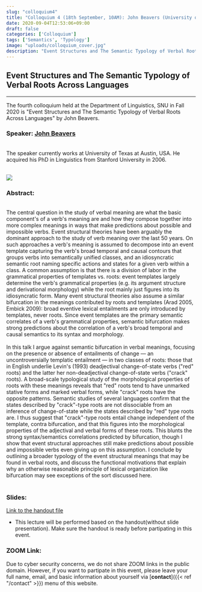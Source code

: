 ```yaml
---
slug: "colloquium4"
title: "Colloquium 4 (18th September, 10AM): John Beavers (University of Texas, Austin)"
date: 2020-09-04T12:53:06+09:00
draft: false
categories: ['Colloquium']
tags: ['Semantics', 'Typology']
image: "uploads/colloquium_cover.jpg"
description: "Event Structures and The Semantic Typology of Verbal Roots Across Languages by John Beavers"
---
```


## Event Structures and The Semantic Typology of Verbal Roots Across Languages
***

The fourth colloquium held at the Department of Linguistics, SNU in Fall 2020 is "Event Structures and The Semantic Typology of Verbal Roots Across Languages" by John Beavers. 

### Speaker: <a class=intro-link href="https://liberalarts.utexas.edu/linguistics/faculty/profile.php?eid=jbeavers">John Beavers</a>
<br/>
The speaker currently works at University of Texas at Austin, USA. He acquired his PhD in Linguistics from Stanford University in 2006.
<br/><br/>

![ ](/profiles/John_Beavers_image.jpg#floatleft)

### Abstract: 
<br/>
The central question in the study of verbal meaning are what the basic component's of a verb's meaning are and how they compose together into more complex meanings in ways that make predictions about possible and impossible verbs. Event structural theories have been arguably the dominant approach to the study of verb meaning over the last 50 years. On such approaches a verb's meaning is assumed to decompose into an event template capturing the verb's broad temporal and causal contours that groups verbs into semantically unified classes, and an idiosyncratic semantic root naming specific actions and states for a given verb within a class. A common assumption is that there is a division of labor in the grammatical properties of templates vs. roots: event templates largely determine the verb's grammatical properties (e.g. its argument structure and derivational morphology) while the root mainly just figures into its idiosyncratic form. Many event structural theories also assume a similar bifurcation in the meanings contributed by roots and templates (Arad 2005, Embick 2009): broad eventive lexical entailments are only introduced by templates, never roots. Since event templates are the primary semantic correlates of a verb's grammatical properties, semantic bifurcation makes strong predictions about the correlation of a verb's broad temporal and causal semantics to its syntax and morphology.
<br><br/>
In this talk I argue against semantic bifurcation in verbal meanings, focusing on the presence or absence of entailments of change — an uncontroversially templatic entailment — in two classes of roots: those that in English underlie Levin's (1993) deadjectival change-of-state verbs ("red" roots) and the latter her non-deadjectival change-of-state verbs ("crack" roots). A broad-scale typological study of the morphological properties of roots with these meanings reveals that "red" roots tend to have unmarked stative forms and marked verbal forms, while "crack" roots have the opposite patterns. Semantic studies of several languages confirm that the states described by "crack"-type roots are not dissociable from an inference of change-of-state while the states described by "red" type roots are. I thus suggest that "crack"-type roots entail change independent of the template, contra bifurcation, and that this figures into the morphological properties of the adjectival and verbal forms of these roots. This blunts the strong syntax/semantics correlations predicted by bifurcation, though I show that event structural approaches still make predictions about possible and impossible verbs even giving up on this assumption. I conclude by outlining a broader typology of the event structural meanings that may be found in verbal roots, and discuss the functional motivations that explain why an otherwise reasonable principle of lexical organization like bifurcation may see exceptions of the sort discussed here.
<br/><br/>

### Slides:
[Link to the handout file](/materials/colloquium4_material.pdf)

* This lecture will be performed based on the handout(without slide presentation). Make sure the handout is ready before partipating in this event.

### ZOOM Link:
Due to cyber security concerns, we do not share ZOOM links in the public domain. However, if you want to partipate in this event, please leave your full name, email, and basic information about yourself via [**contact**]({{< ref "/contact" >}}) menu of this website.